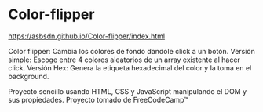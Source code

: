 # Color-flipper

https://asbsdn.github.io/Color-flipper/index.html

Color flipper: Cambia los colores de fondo dandole click a un botón.
Versión simple: Escoge entre 4 colores aleatorios de un array existente al hacer click.
Versión Hex: Genera la etiqueta hexadecimal del color y la toma en el background.

Proyecto sencillo usando HTML, CSS y JavaScript manipulando el DOM y sus propiedades.
Proyecto tomado de FreeCodeCamp™️
